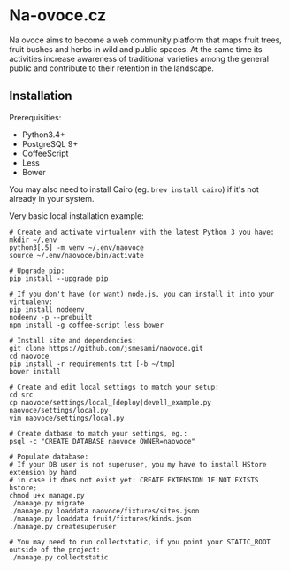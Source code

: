 Na-ovoce.cz
===========

Na ovoce aims to become a web community platform that maps fruit trees, fruit bushes and 
herbs in wild and public spaces. At the same time its activities increase awareness 
of traditional varieties among the general public and contribute to their retention 
in the landscape.

## Installation

Prerequisities:

* Python3.4+
* PostgreSQL 9+
* CoffeeScript
* Less
* Bower

You may also need to install Cairo (eg. `brew install cairo`) if it's not already in your system.


Very basic local installation example:

	# Create and activate virtualenv with the latest Python 3 you have:
	mkdir ~/.env
	python3[.5] -m venv ~/.env/naovoce
	source ~/.env/naovoce/bin/activate

	# Upgrade pip:
	pip install --upgrade pip
	
	# If you don't have (or want) node.js, you can install it into your virtualenv:
	pip install nodeenv
	nodeenv -p --prebuilt
	npm install -g coffee-script less bower

	# Install site and dependencies:
	git clone https://github.com/jsmesami/naovoce.git
	cd naovoce
	pip install -r requirements.txt [-b ~/tmp]
	bower install

	# Create and edit local settings to match your setup: 
	cd src
	cp naovoce/settings/local_[deploy|devel]_example.py naovoce/settings/local.py
	vim naovoce/settings/local.py

	# Create datbase to match your settings, eg.:
	psql -c "CREATE DATABASE naovoce OWNER=naovoce"
	
	# Populate database:
	# If your DB user is not superuser, you my have to install HStore extension by hand
	# in case it does not exist yet: CREATE EXTENSION IF NOT EXISTS hstore;
	chmod u+x manage.py
	./manage.py migrate
	./manage.py loaddata naovoce/fixtures/sites.json
	./manage.py loaddata fruit/fixtures/kinds.json
	./manage.py createsuperuser
	
	# You may need to run collectstatic, if you point your STATIC_ROOT outside of the project:
	./manage.py collectstatic
